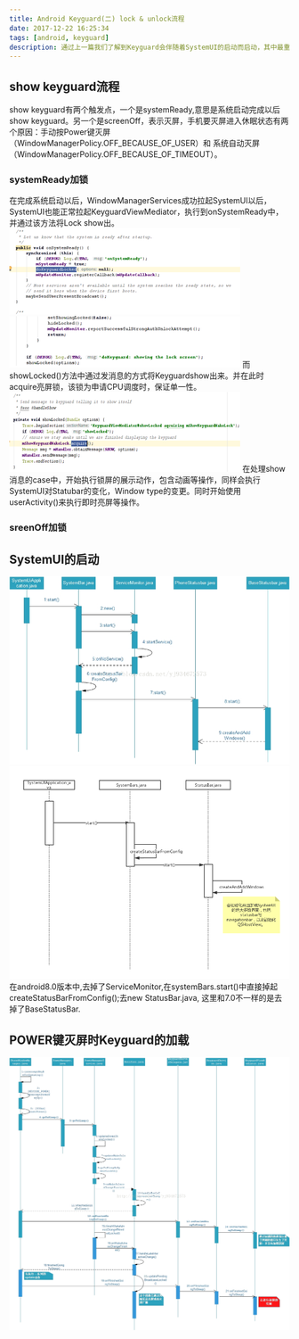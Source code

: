 ```yaml
---
title: Android Keyguard(二) lock & unlock流程  
date: 2017-12-22 16:25:34
tags: [android, keyguard]
description: 通过上一篇我们了解到Keyguard会伴随着SystemUI的启动而启动，其中最重要的一个文件就是KeyguardViewMediator,这个文件负责SystemUI与Keyguard的交互，我们来看一下keyguard的整个流程。
---
```

## show keyguard流程
show keyguard有两个触发点，一个是systemReady,意思是系统启动完成以后show keyguard。另一个是screenOff，表示灭屏，手机要灭屏进入休眠状态有两个原因：手动按Power键灭屏（WindowManagerPolicy.OFF_BECAUSE_OF_USER）和 系统自动灭屏（WindowManagerPolicy.OFF_BECAUSE_OF_TIMEOUT）。
### systemReady加锁
在完成系统启动以后，WindowManagerServices成功拉起SystemUI以后，SystemUI也能正常拉起KeyguardViewMediator，执行到onSystemReady中，并通过该方法将Lock show出。
![Keyguard](Keyguard_1/keyguard_1.png)
![Keyguard](Keyguard_1/keyguard_2.png)
而showLocked()方法中通过发消息的方式将Keyguardshow出来。并在此时acquire亮屏锁，该锁为申请CPU调度时，保证单一性。
![Keyguard](Keyguard_1/keyguard_3.png)
在处理show消息的case中，开始执行锁屏的展示动作，包含动画等操作，同样会执行SystemUI对Statubar的变化，Window type的变更。同时开始使用userActivity()来执行即时亮屏等操作。
### sreenOff加锁


## SystemUI的启动
![Keyguard](Keyguard_1/keyguard_systemUI_7.0.png)
![Keyguard](Keyguard_1/keyguard_systemUI_8.0.png)
在android8.0版本中,去掉了ServiceMonitor,在systemBars.start()中直接掉起createStatusBarFromConfig();去new StatusBar.java, 这里和7.0不一样的是去掉了BaseStatusBar.
## POWER键灭屏时Keyguard的加载
![Keyguard](Keyguard_1/keyguard_power.png)